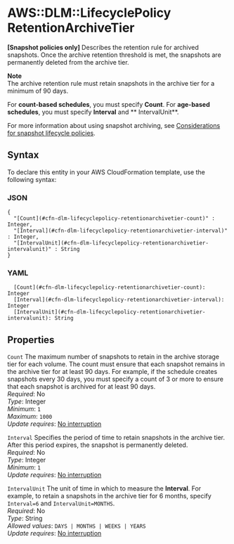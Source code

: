 # AWS::DLM::LifecyclePolicy RetentionArchiveTier<a name="aws-properties-dlm-lifecyclepolicy-retentionarchivetier"></a>

 **\[Snapshot policies only\]** Describes the retention rule for archived snapshots\. Once the archive retention threshold is met, the snapshots are permanently deleted from the archive tier\.

**Note**  
The archive retention rule must retain snapshots in the archive tier for a minimum of 90 days\.

For **count\-based schedules**, you must specify **Count**\. For **age\-based schedules**, you must specify **Interval** and ** IntervalUnit**\.

For more information about using snapshot archiving, see [Considerations for snapshot lifecycle policies](https://docs.aws.amazon.com/AWSEC2/latest/UserGuide/snapshot-ami-policy.html#dlm-archive)\.

## Syntax<a name="aws-properties-dlm-lifecyclepolicy-retentionarchivetier-syntax"></a>

To declare this entity in your AWS CloudFormation template, use the following syntax:

### JSON<a name="aws-properties-dlm-lifecyclepolicy-retentionarchivetier-syntax.json"></a>

```
{
  "[Count](#cfn-dlm-lifecyclepolicy-retentionarchivetier-count)" : Integer,
  "[Interval](#cfn-dlm-lifecyclepolicy-retentionarchivetier-interval)" : Integer,
  "[IntervalUnit](#cfn-dlm-lifecyclepolicy-retentionarchivetier-intervalunit)" : String
}
```

### YAML<a name="aws-properties-dlm-lifecyclepolicy-retentionarchivetier-syntax.yaml"></a>

```
  [Count](#cfn-dlm-lifecyclepolicy-retentionarchivetier-count): Integer
  [Interval](#cfn-dlm-lifecyclepolicy-retentionarchivetier-interval): Integer
  [IntervalUnit](#cfn-dlm-lifecyclepolicy-retentionarchivetier-intervalunit): String
```

## Properties<a name="aws-properties-dlm-lifecyclepolicy-retentionarchivetier-properties"></a>

`Count`  <a name="cfn-dlm-lifecyclepolicy-retentionarchivetier-count"></a>
The maximum number of snapshots to retain in the archive storage tier for each volume\. The count must ensure that each snapshot remains in the archive tier for at least 90 days\. For example, if the schedule creates snapshots every 30 days, you must specify a count of 3 or more to ensure that each snapshot is archived for at least 90 days\.  
*Required*: No  
*Type*: Integer  
*Minimum*: `1`  
*Maximum*: `1000`  
*Update requires*: [No interruption](https://docs.aws.amazon.com/AWSCloudFormation/latest/UserGuide/using-cfn-updating-stacks-update-behaviors.html#update-no-interrupt)

`Interval`  <a name="cfn-dlm-lifecyclepolicy-retentionarchivetier-interval"></a>
Specifies the period of time to retain snapshots in the archive tier\. After this period expires, the snapshot is permanently deleted\.  
*Required*: No  
*Type*: Integer  
*Minimum*: `1`  
*Update requires*: [No interruption](https://docs.aws.amazon.com/AWSCloudFormation/latest/UserGuide/using-cfn-updating-stacks-update-behaviors.html#update-no-interrupt)

`IntervalUnit`  <a name="cfn-dlm-lifecyclepolicy-retentionarchivetier-intervalunit"></a>
The unit of time in which to measure the **Interval**\. For example, to retain a snapshots in the archive tier for 6 months, specify `Interval=6` and `IntervalUnit=MONTHS`\.  
*Required*: No  
*Type*: String  
*Allowed values*: `DAYS | MONTHS | WEEKS | YEARS`  
*Update requires*: [No interruption](https://docs.aws.amazon.com/AWSCloudFormation/latest/UserGuide/using-cfn-updating-stacks-update-behaviors.html#update-no-interrupt)